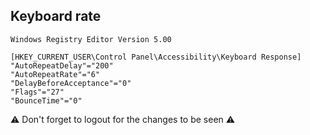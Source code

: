 
## Keyboard rate

```reg
Windows Registry Editor Version 5.00

[HKEY_CURRENT_USER\Control Panel\Accessibility\Keyboard Response]
"AutoRepeatDelay"="200"
"AutoRepeatRate"="6"
"DelayBeforeAcceptance"="0"
"Flags"="27"
"BounceTime"="0"
```

⚠️ Don't forget to logout for the changes to be seen ⚠️